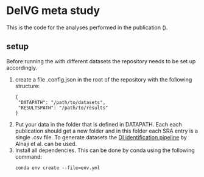 # DelVG meta study
This is the code for the analyses performed in the publication ().

## setup
Before running the with different datasets the repository needs to be set up accordingly.

1. create a file .config.json in the root of the repository with the following structure:
   ```
   {
    "DATAPATH": "/path/to/datasets",
    "RESULTSPATH": "/path/to/results"
   }
   ```
2. Put your data in the folder that is defined in DATAPATH. Each each publication should get a new folder and in this folder each SRA entry is a single .csv file. To generate datasets the [DI identification pipeline](https://github.com/BROOKELAB/Influenza-virus-DI-identification-pipeline) by Alnaji et al. can be used.
3. Install all dependencies. This can be done by conda using the following command:
   ```
   conda env create --file=env.yml
   ```

